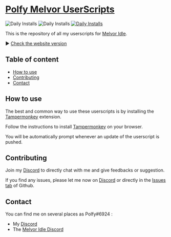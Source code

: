 # [Polfy Melvor UserScripts](https://pierreyvesflamand.github.io/Polfy-Melvor-UserScripts/)

![Daily Installs](https://img.shields.io/static/v1?label=1203&message=Total%20installs&color=green&style=flat)
![Daily Installs](https://img.shields.io/static/v1?label=13&message=Daily%20average%20installs&color=yellow&style=flat)
[![Daily Installs](https://img.shields.io/static/v1?label=&message=Discord&color=lightgray&style=flat&logo=discord)](https://discord.gg/hAdGcWc4nY)

This is the repository of all my userscripts for [Melvor Idle](https://melvoridle.com/).

▶ [Check the website version](https://pierreyvesflamand.github.io/Polfy-Melvor-UserScripts/)

## Table of content

-   [How to use](https://github.com/PierreYvesFlamand/Polfy-Melvor-UserScripts#how-to-use)
-   [Contributing](https://github.com/PierreYvesFlamand/Polfy-Melvor-UserScripts#contributing)
-   [Contact](https://github.com/PierreYvesFlamand/Polfy-Melvor-UserScripts#contact)

## How to use

The best and common way to use these userscripts is by installing the [Tampermonkey](https://www.tampermonkey.net/) extension.

Follow the instructions to install [Tampermonkey](https://www.tampermonkey.net/) on your browser.

You will be automatically prompt whenever an update of the userscript is pushed.

## Contributing

Join my [Discord](https://discord.gg/hAdGcWc4nY) to directly chat with me and give feedbacks or suggestion.

If you find any issues, please let me now on [Discord](https://discord.gg/hAdGcWc4nY) or directly in the [Issues tab](https://github.com/PierreYvesFlamand/Polfy-Melvor-UserScripts/issues) of Github.

## Contact

You can find me on several places as Polfy#6924 :

-   My [Discord](https://discord.gg/hAdGcWc4nY)
-   The [Melvor Idle Discord](https://discord.gg/melvoridle)
